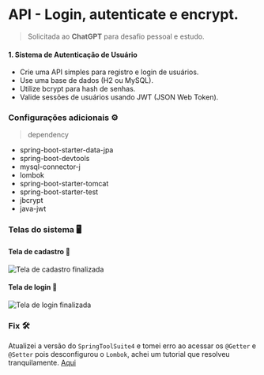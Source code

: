 # API - Login, autenticate e encrypt.

> Solicitada ao **ChatGPT** para desafio pessoal e estudo.

#### 1. **Sistema de Autenticação de Usuário**
-   Crie uma API simples para registro e login de usuários.
-   Use uma base de dados (H2 ou MySQL).
-   Utilize bcrypt para hash de senhas.
-   Valide sessões de usuários usando JWT (JSON Web Token).

### Configurações adicionais ⚙️
> dependency

 - <artifactId>spring-boot-starter-data-jpa</artifactId>
 - <artifactId>spring-boot-devtools</artifactId>
 - <artifactId>mysql-connector-j</artifactId>
 - <artifactId>lombok</artifactId>
 - <artifactId>spring-boot-starter-tomcat</artifactId>
 - <artifactId>spring-boot-starter-test</artifactId>
 - <artifactId>jbcrypt</artifactId>
 - <artifactId>java-jwt</artifactId>	

### Telas do sistema 🖥️

#### Tela de cadastro 📑
<img src="https://i.imgur.com/8GK0zL0.png" alt="Tela de cadastro finalizada">

#### Tela de login 📑
<img src="https://i.imgur.com/UeFaQNf.png" alt="Tela de login finalizada">


### Fix 🛠️

Atualizei a versão do `SpringToolSuite4` e tomei erro ao acessar os `@Getter` e `@Setter` pois desconfigurou o `Lombok`, achei um tutorial que resolveu tranquilamente. [Aqui](https://dicasdeprogramacao.com.br/como-configurar-o-lombok-no-eclipse/)